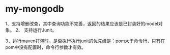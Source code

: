 # my-mongodb
1、支持增删改查，其中查询功能不完善，返回的结果应该是已封装好的model对象。
2、 支持运行Junit。

3、运行maven打包时，是否执行执行junit的优先级是：pom大于命令行，只有在pom中没有配置时，命令行参数才有效。